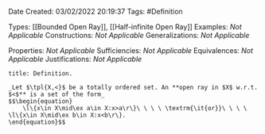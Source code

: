 <div class="topSpace"></div>

Date Created: 03/02/2022 20:19:37
Tags: #Definition

Types: [[Bounded Open Ray]], [[Half-infinite Open Ray]]
Examples: _Not Applicable_
Constructions: _Not Applicable_
Generalizations: _Not Applicable_

Properties: _Not Applicable_
Sufficiencies: _Not Applicable_
Equivalences: _Not Applicable_
Justifications: _Not Applicable_

``` ad-Definition
title: Definition.

_Let $\tpl{X,<}$ be a totally ordered set. An **open ray in $X$ w.r.t. $<$** is a set of the form_
$$\begin{equation}
    \l\{x\in X\mid\ex a\in X:x>a\r\}\ \ \ \ \textrm{\it{or}}\ \ \ \ \l\{x\in X\mid\ex b\in X:x<b\r\}.
\end{equation}$$

```
